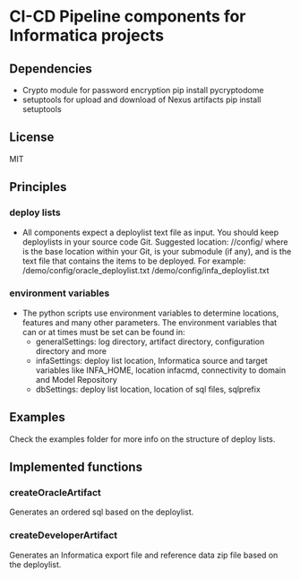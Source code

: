 # CI-CD Pipeline components for Informatica projects

## Dependencies
* Crypto module for password encryption
	pip install pycryptodome
* setuptools for upload and download of Nexus artifacts
	pip install setuptools

## License
MIT

## Principles
### deploy lists
* All components expect a deploylist text file as input. You should keep deploylists in your source code Git. Suggested location:
<root>/<feature>/config/<deploylist> where <root> is the base location within your Git, <feature> is your submodule (if any), and <deploylist> is the text file that contains the items to be deployed.
  For example:
  <myGit>/demo/config/oracle_deploylist.txt
  <myGit>/demo/config/infa_deploylist.txt
    
### environment variables
* The python scripts use environment variables to determine locations, features and many other parameters. The environment variables that can or at times must be set can be found in:
  * generalSettings: log directory, artifact directory, configuration directory and more
  * infaSettings: deploy list location, Informatica source and target variables like INFA_HOME, location infacmd, connectivity to domain and Model Repository
  * dbSettings: deploy list location, location of sql files, sqlprefix


## Examples
Check the examples folder for more info on the structure of deploy lists.

## Implemented functions
### createOracleArtifact
Generates an ordered sql based on the deploylist.

### createDeveloperArtifact
Generates an Informatica export file and reference data zip file based on the deploylist.
